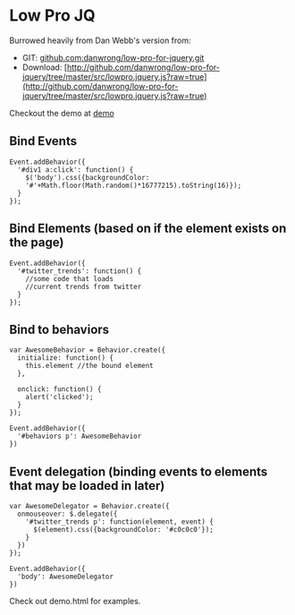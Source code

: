 # Low Pro JQ

Burrowed heavily from Dan Webb's version from:
* GIT: [github.com:danwrong/low-pro-for-jquery.git](github.com:danwrong/low-pro-for-jquery.git)
* Download: [http://github.com/danwrong/low-pro-for-jquery/tree/master/src/lowpro.jquery.js?raw=true](http://github.com/danwrong/low-pro-for-jquery/tree/master/src/lowpro.jquery.js?raw=true)

Checkout the demo at [demo][demo_url]

  [demo_url]: http://keithnorm.github.com/low-pro-for-jquery/

## Bind Events
    Event.addBehavior({
      '#div1 a:click': function() {
        $('body').css({backgroundColor: 
        '#'+Math.floor(Math.random()*16777215).toString(16)});
      }
    });

## Bind Elements (based on if the element exists on the page)

    Event.addBehavior({
      '#twitter_trends': function() {
        //some code that loads
        //current trends from twitter
      }
    });
    

## Bind to behaviors
    
    var AwesomeBehavior = Behavior.create({
      initialize: function() {
        this.element //the bound element
      },

      onclick: function() {
        alert('clicked');
      }
    });

    Event.addBehavior({
      '#behaviors p': AwesomeBehavior
    })
    
## Event delegation (binding events to elements that may be loaded in later)

    var AwesomeDelegator = Behavior.create({
      onmouseover: $.delegate({
        '#twitter_trends p': function(element, event) {
          $(element).css({backgroundColor: '#c0c0c0'});
        }
      })
    });

    Event.addBehavior({
      'body': AwesomeDelegator
    })
    
Check out demo.html for examples.
